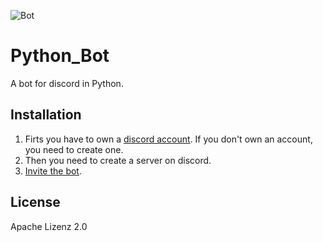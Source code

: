 ![Bot](https://th.bing.com/th/id/OIP.4JpohfpcReab5qWTH17SQwHaGH?pid=ImgDet&rs=1)






# Python_Bot

A bot for discord in Python.

## Installation

1. Firts you have to own a [discord account](https://discord.com/). If you don't own an account, you need to create one.
1. Then you need to create a server on discord.
1. [Invite the bot]( https://discord.com/oauth2/authorize?client_id=945615836327059456&scope=bot&permissions=285474001).


## License
Apache Lizenz 2.0
